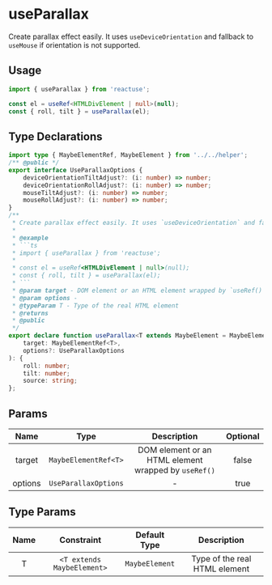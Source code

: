# useParallax

Create parallax effect easily. It uses `useDeviceOrientation` and fallback to `useMouse` if orientation is not supported.

## Usage

```ts
import { useParallax } from 'reactuse';

const el = useRef<HTMLDivElement | null>(null);
const { roll, tilt } = useParallax(el);
```

## Type Declarations

````ts
import type { MaybeElementRef, MaybeElement } from '../../helper';
/** @public */
export interface UseParallaxOptions {
    deviceOrientationTiltAdjust?: (i: number) => number;
    deviceOrientationRollAdjust?: (i: number) => number;
    mouseTiltAdjust?: (i: number) => number;
    mouseRollAdjust?: (i: number) => number;
}
/**
 * Create parallax effect easily. It uses `useDeviceOrientation` and fallback to `useMouse` if orientation is not supported.
 *
 * @example
 * ```ts
 * import { useParallax } from 'reactuse';
 *
 * const el = useRef<HTMLDivElement | null>(null);
 * const { roll, tilt } = useParallax(el);
 * ```
 * @param target - DOM element or an HTML element wrapped by `useRef()`
 * @param options -
 * @typeParam T - Type of the real HTML element
 * @returns
 * @public
 */
export declare function useParallax<T extends MaybeElement = MaybeElement>(
    target: MaybeElementRef<T>,
    options?: UseParallaxOptions
): {
    roll: number;
    tilt: number;
    source: string;
};
````

## Params

|  Name   |         Type         |                     Description                      | Optional |
| :-----: | :------------------: | :--------------------------------------------------: | :------: |
| target  | `MaybeElementRef<T>` | DOM element or an HTML element wrapped by `useRef()` |  false   |
| options | `UseParallaxOptions` |                          -                           |   true   |

## Type Params

| Name |         Constraint         |  Default Type  |          Description          |
| :--: | :------------------------: | :------------: | :---------------------------: |
|  T   | `<T extends MaybeElement>` | `MaybeElement` | Type of the real HTML element |
